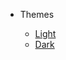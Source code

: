 <!-- _navbar.md -->

*  Themes

	* <a href="#" data-link-href="https://cdn.jsdelivr.net/npm/docsify-themeable@0/dist/css/theme-simple.css" data-link-title="Simple">Light</a>
	* <a href="#" data-link-href="https://cdn.jsdelivr.net/npm/docsify-themeable@0/dist/css/theme-simple-dark.css" data-link-title="Simple Dark">Dark</a>
